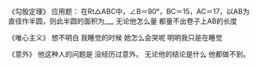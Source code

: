 《勾股定理》
应用题：
在Rt△ABC中，∠B＝90°，BC＝15，AC＝17，以AB为直径作半圆，则此半圆的面积为___
无论他怎么量
都量不出卷子上AB的长度


《唯心主义》
想不明白
我睡觉的时候
她怎么会哭呢
明明我只是在睡觉


《意外》
他这种人的问题是
没经历过意外。
无论他的结论是什么
他都做不到。
